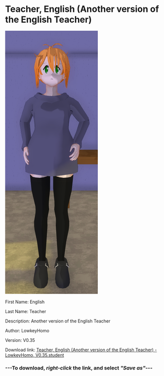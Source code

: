 # Teacher, English (Another version of the English Teacher)

<img src = "https://raw.githubusercontent.com/Arbiter1223/Daigaku-Gurashi-Custom-Students/master/Students/Files/Teacher%2C%20English%20(Another%20version%20of%20the%20English%20Teacher).png">

First Name: English

Last Name: Teacher

Description: Another version of the English Teacher

Author: LowkeyHomo

Version: V0.35

Download link: <a href="https://raw.githubusercontent.com/Arbiter1223/Daigaku-Gurashi-Custom-Students/master/Students/Files/Teacher%2C%20English%20(Another%20version%20of%20the%20English%20Teacher)%20-%20LowkeyHomo%2C%20V0.35.student">Teacher, English (Another version of the English Teacher) - LowkeyHomo, V0.35.student</a>

### ---**To download, _right-click_ the link, and select _"Save as"_**---
